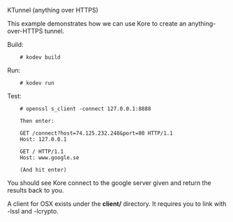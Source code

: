 KTunnel (anything over HTTPS)

This example demonstrates how we can use Kore to create an
anything-over-HTTPS tunnel.

Build:
```
	# kodev build
```

Run:
```
	# kodev run
```

Test:
```
	# openssl s_client -connect 127.0.0.1:8888

	Then enter:

	GET /connect?host=74.125.232.248&port=80 HTTP/1.1
	Host: 127.0.0.1

	GET / HTTP/1.1
	Host: www.google.se

	(And hit enter)
```

You should see Kore connect to the google server given and
return the results back to you.

A client for OSX exists under the **client/** directory. It requires
you to link with -lssl and -lcrypto.
